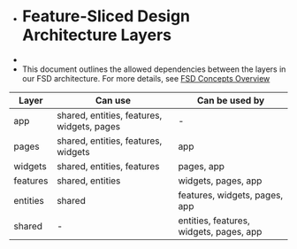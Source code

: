 + # Feature-Sliced Design Architecture Layers
+
+ This document outlines the allowed dependencies between the layers in our FSD architecture. For more details, see [FSD Concepts Overview](https://feature-sliced.github.io/documentation/docs/get-started/overview#concepts)


| Layer    | Can use                                    | Can be used by                          |
| -------- | ------------------------------------------ | --------------------------------------- |
| app      | shared, entities, features, widgets, pages | -                                       |
| pages    | shared, entities, features, widgets        | app                                     |
| widgets  | shared, entities, features                 | pages, app                              |
| features | shared, entities                           | widgets, pages, app                     |
| entities | shared                                     | features, widgets, pages, app           |
| shared   | -                                          | entities, features, widgets, pages, app |
